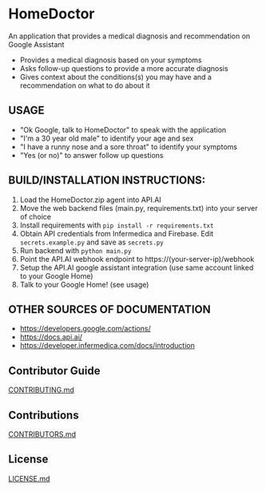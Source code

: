 # HomeDoctor

An application that provides a medical diagnosis and recommendation on Google Assistant
  * Provides a medical diagnosis based on your symptoms
  * Asks follow-up questions to provide a more accurate diagnosis
  * Gives context about the conditions(s) you may have and a recommendation on what to do about it

## USAGE
  * "Ok Google, talk to HomeDoctor" to speak with the application
  * "I'm a 30 year old male" to identify your age and sex
  * "I have a runny nose and a sore throat" to identify your symptoms
  * "Yes (or no)" to answer follow up questions
  
## BUILD/INSTALLATION INSTRUCTIONS:
1. Load the HomeDoctor.zip agent into API.AI
2. Move the web backend files (main.py, requirements.txt) into your server of choice
3. Install requirements with `pip install -r requirements.txt`
4. Obtain API credentials from Infermedica and Firebase. Edit `secrets.example.py` and save as `secrets.py`
4. Run backend with `python main.py`
5. Point the API.AI webhook endpoint to https://(your-server-ip)/webhook
6. Setup the API.AI google assistant integration (use same account linked to your Google Home)
7. Talk to your Google Home! (see usage)

## OTHER SOURCES OF DOCUMENTATION

* https://developers.google.com/actions/
* https://docs.api.ai/
* https://developer.infermedica.com/docs/introduction

## Contributor Guide
[CONTRIBUTING.md](CONTRIBUTING.md)

## Contributions
[CONTRIBUTORS.md](CONTRIBUTORS.md)

## License 
[LICENSE.md](LICENSE.md)

